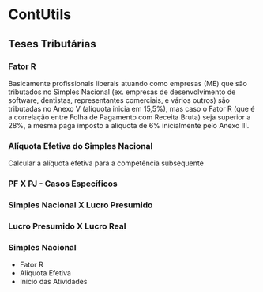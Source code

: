 # ContUtils

## Teses Tributárias
### Fator R
Basicamente profissionais liberais atuando como empresas (ME) que são tributados no Simples Nacional (ex. empresas de desenvolvimento de software, dentistas, representantes comerciais, e vários outros) são tributadas no Anexo V (alíquota inicia em 15,5%), mas caso o Fator R (que é a correlação entre Folha de Pagamento com Receita Bruta) seja superior a 28%, a mesma paga imposto à alíquota de 6% inicialmente pelo Anexo III.

### Alíquota Efetiva do Simples Nacional
Calcular a alíquota efetiva para a competência subsequente

### PF X PJ - Casos Específicos

### Simples Nacional X Lucro Presumido

### Lucro Presumido X Lucro Real

### Simples Nacional
- Fator R
- Aliquota Efetiva
- Inicio das Atividades
